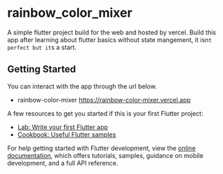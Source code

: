# rainbow_color_mixer

A simple flutter project build for the web and hosted by vercel.
Build this app after learning about flutter basics without state mangement, it isn`t perfect but it`s a start.

## Getting Started

You can interact with the app through the url below.
- rainbow-color-mixer https://rainbow-color-mixer.vercel.app

A few resources to get you started if this is your first Flutter project:

- [Lab: Write your first Flutter app](https://docs.flutter.dev/get-started/codelab)
- [Cookbook: Useful Flutter samples](https://docs.flutter.dev/cookbook)

For help getting started with Flutter development, view the
[online documentation](https://docs.flutter.dev/), which offers tutorials,
samples, guidance on mobile development, and a full API reference.
